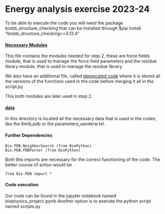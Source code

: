 # Energy analysis exercise 2023-24

To be able to execute the code you will need the package biobb_structure_checking that can be installed through \$pip install "biobb_structure_checking\>=3.13.4"

#### [Necessary Modules](./modules_classes.py)

This file contains the modules needed for step 2, these are force fields module, that is used to manage the force field parameters and the residue library module, that is used to manage the residue library.

We also have an additional file, called [deprecated code](Deprecated_code) where it is stored all the versions of the functions used in the code before merging it all in the script.py

This both modules are later used in step 2.

#### [data](./assignment_data)

In this directory is located all the necessary data that is used in the codes, like the 6m0j.pdb or the parameters_vanderw.txt.

#### Further Dependencies

```
Bio.PDB.NeighborSearch (from BioPython)
Bio.PDB.PDBParser (from BioPython)
```
Both this imports are necessary for the correct functioning of the code.
The better course of action would be
```
from Bio.PDB import *
```


#### Code execution
Our code can be found in the jupyter notebook named biophysics_project.ipynb
Another option is to execute the python script named scripts.py
